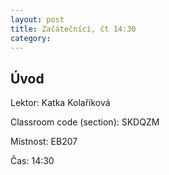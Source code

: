 ```yaml
---
layout: post
title: Začátečníci, čt 14:30
category:
---
```


## Úvod

Lektor: Katka Kolaříková

Classroom code (section): SKDQZM

Místnost: EB207

Čas: 14:30
